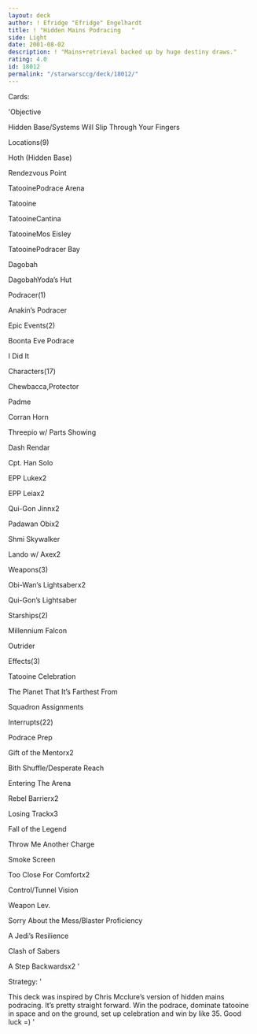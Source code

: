 ```yaml
---
layout: deck
author: ! Efridge "Efridge" Engelhardt
title: ! "Hidden Mains Podracing   "
side: Light
date: 2001-08-02
description: ! "Mains+retrieval backed up by huge destiny draws."
rating: 4.0
id: 18012
permalink: "/starwarsccg/deck/18012/"
---
```

Cards: 

'Objective

Hidden Base/Systems Will Slip Through Your Fingers


Locations(9)

Hoth (Hidden Base)

Rendezvous Point

TatooinePodrace Arena

Tatooine

TatooineCantina

TatooineMos Eisley

TatooinePodracer Bay

Dagobah

DagobahYoda’s Hut


Podracer(1)

Anakin’s Podracer


Epic Events(2)

Boonta Eve Podrace

I Did It


Characters(17)

Chewbacca,Protector

Padme

Corran Horn

Threepio w/ Parts Showing

Dash Rendar

Cpt. Han Solo

EPP Lukex2

EPP Leiax2

Qui-Gon Jinnx2

Padawan Obix2

Shmi Skywalker

Lando w/ Axex2


Weapons(3)

Obi-Wan’s Lightsaberx2

Qui-Gon’s Lightsaber


Starships(2)

Millennium Falcon

Outrider


Effects(3)

Tatooine Celebration

The Planet That It’s Farthest From

Squadron Assignments


Interrupts(22)

Podrace Prep

Gift of the Mentorx2

Bith Shuffle/Desperate Reach

Entering The Arena

Rebel Barrierx2

Losing Trackx3

Fall of the Legend

Throw Me Another Charge

Smoke Screen

Too Close For Comfortx2

Control/Tunnel Vision

Weapon Lev.

Sorry About the Mess/Blaster Proficiency

A Jedi’s Resilience

Clash of Sabers

A Step Backwardsx2 '

Strategy: '

This deck was inspired by Chris Mcclure’s version of hidden mains podracing.  It’s pretty straight forward. Win the podrace, dominate tatooine in space and on the ground, set up celebration and win by like 35.  Good luck =) '
